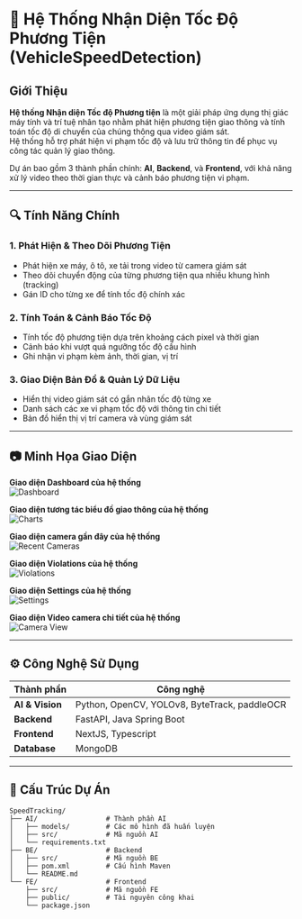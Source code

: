 
# 🚓 Hệ Thống Nhận Diện Tốc Độ Phương Tiện (VehicleSpeedDetection)

## Giới Thiệu

**Hệ thống Nhận diện Tốc độ Phương tiện** là một giải pháp ứng dụng thị giác máy tính và trí tuệ nhân tạo nhằm phát hiện phương tiện giao thông và tính toán tốc độ di chuyển của chúng thông qua video giám sát.  
Hệ thống hỗ trợ phát hiện vi phạm tốc độ và lưu trữ thông tin để phục vụ công tác quản lý giao thông.

Dự án bao gồm 3 thành phần chính: **AI**, **Backend**, và **Frontend**, với khả năng xử lý video theo thời gian thực và cảnh báo phương tiện vi phạm.

---

## 🔍 Tính Năng Chính

### 1. Phát Hiện & Theo Dõi Phương Tiện

- Phát hiện xe máy, ô tô, xe tải trong video từ camera giám sát  
- Theo dõi chuyển động của từng phương tiện qua nhiều khung hình (tracking)  
- Gán ID cho từng xe để tính tốc độ chính xác  

### 2. Tính Toán & Cảnh Báo Tốc Độ

- Tính tốc độ phương tiện dựa trên khoảng cách pixel và thời gian  
- Cảnh báo khi vượt quá ngưỡng tốc độ cấu hình  
- Ghi nhận vi phạm kèm ảnh, thời gian, vị trí  

### 3. Giao Diện Bản Đồ & Quản Lý Dữ Liệu

- Hiển thị video giám sát có gắn nhãn tốc độ từng xe  
- Danh sách các xe vi phạm tốc độ với thông tin chi tiết  
- Bản đồ hiển thị vị trí camera và vùng giám sát  

---

## 📷 Minh Họa Giao Diện

**Giao diện Dashboard của hệ thống**  
![Dashboard](https://github.com/user-attachments/assets/6352f4fb-db6c-404d-aa7f-499620af10d8)

**Giao diện tương tác biểu đồ giao thông của hệ thống**  
![Charts](https://github.com/user-attachments/assets/027b0ed7-8315-4cc9-9936-5dd267f1f038)

**Giao diện camera gần đây của hệ thống**  
![Recent Cameras](https://github.com/user-attachments/assets/3f932451-24ff-41d2-8bba-ea4f42ebfc8c)

**Giao diện Violations của hệ thống**  
![Violations](https://github.com/user-attachments/assets/7141c019-42e9-4f17-85f1-ac088e59f66d)

**Giao diện Settings của hệ thống**  
![Settings](https://github.com/user-attachments/assets/6e17c02a-134a-416d-ad7a-78cb74873961)

**Giao diện Video camera chi tiết của hệ thống**  
![Camera View](https://github.com/user-attachments/assets/a5cabe62-5ec1-4c81-823f-63533585c9ec)

---

## ⚙️ Công Nghệ Sử Dụng

| Thành phần     | Công nghệ                            |
|----------------|--------------------------------------|
| **AI & Vision**| Python, OpenCV, YOLOv8, ByteTrack, paddleOCR |
| **Backend**    | FastAPI, Java Spring Boot            |
| **Frontend**   | NextJS, Typescript                   |
| **Database**   | MongoDB                              |

---

## 📁 Cấu Trúc Dự Án

```
SpeedTracking/
├── AI/                 # Thành phần AI
│   ├── models/         # Các mô hình đã huấn luyện
│   ├── src/            # Mã nguồn AI
│   └── requirements.txt
├── BE/                 # Backend
│   ├── src/            # Mã nguồn BE
│   ├── pom.xml         # Cấu hình Maven
│   └── README.md
└── FE/                 # Frontend
    ├── src/            # Mã nguồn FE
    ├── public/         # Tài nguyên công khai
    └── package.json
```

